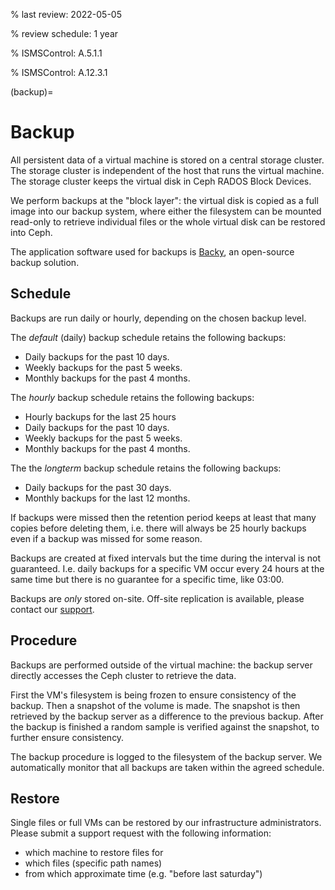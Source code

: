 % last review: 2022-05-05

% review schedule: 1 year

% ISMSControl: A.5.1.1

% ISMSControl: A.12.3.1

(backup)=

# Backup

All persistent data of a virtual machine is stored on a central storage
cluster. The storage cluster is independent of the host that runs the virtual
machine. The storage cluster keeps the virtual disk in Ceph RADOS Block Devices.

We perform backups at the "block layer": the virtual disk is copied as a
full image into our backup system, where either the filesystem can be mounted
read-only to retrieve individual files or the whole virtual disk can be
restored into Ceph.

The application software used for backups is [Backy], an open-source
backup solution.

## Schedule

Backups are run daily or hourly, depending on the chosen backup level.

The *default* (daily) backup schedule retains the following backups:

- Daily backups for the past 10 days.
- Weekly backups for the past 5 weeks.
- Monthly backups for the past 4 months.

The *hourly* backup schedule retains the following backups:

- Hourly backups for the last 25 hours
- Daily backups for the past 10 days.
- Weekly backups for the past 5 weeks.
- Monthly backups for the past 4 months.

The the *longterm* backup schedule retains the following backups:

- Daily backups for the past 30 days.
- Monthly backups for the last 12 months.

If backups were missed then the retention period keeps at least that many
copies before deleting them, i.e. there will always be 25 hourly backups  even
if a backup was missed for some reason.

Backups are created at fixed intervals but the time during the interval is not
guaranteed. I.e. daily backups for a specific VM occur every 24 hours at the
same time but there is no guarantee for a specific time, like 03:00.

Backups are *only* stored on-site. Off-site replication is available, please contact our [support](https://my.flyingcircus.io/support/).

## Procedure

Backups are performed outside of the virtual machine: the backup server
directly accesses the Ceph cluster to retrieve the data.

First the VM's filesystem is being frozen to ensure consistency of the backup.
Then a snapshot of the volume is made. The snapshot is then retrieved by the
backup server as a difference to the previous backup. After the backup is finished a random sample is verified against the snapshot, to further ensure consistency.

The backup procedure is logged to the filesystem of the backup server. We automatically monitor that all backups are taken within the agreed schedule.

## Restore

Single files or full VMs can be restored by our infrastructure administrators.
Please submit a support request with the following information:

- which machine to restore files for
- which files (specific path names)
- from which approximate time (e.g. "before last saturday")

[backy]: http://pythonhosted.org/backy/

